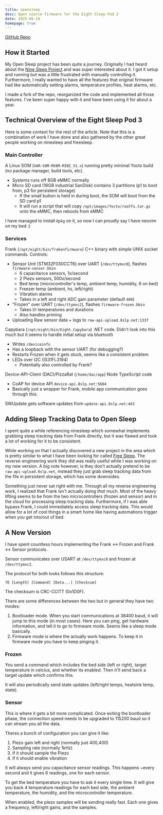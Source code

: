 ```yaml
---
title: opensleep
desc: Open source firmware for the Eight Sleep Pod 3
date: 2025-06-10
homepage: true
---
```


[GitHub Repo](https://github.com/liamsnow/opensleep)

## How it Started
My Open Sleep project has been quite a journey.
Originally I had heard about the [Nine Sleep Project](https://github.com/bobobo1618/ninesleep)
and was super interested about it.
I got it setup and running but was a little frustrated with manually controlling it.
Furthermore, I really wanted to have all the features that original firmware had like
automatically setting alarms, temperature profiles, heat alarms, etc. 

I made a fork of the repo, reorganized the code and implemented all those features.
I've been super happy with it and have been using it for about a year.

## Technical Overview of the Eight Sleep Pod 3
Here is some context for the rest of the article. Note that this is a combination of work I have done and also gathered by the other great people working on ninesleep and freesleep.

### Main Controller
A Linux SOM (`VAR-SOM-MX8M-MINI_V1.x`) running pretty minimal Yocto build (no package manager, build tools, etc).
 - Systems runs off 8GB eMMC normally
 - Micro SD card (16GB industrial SanDisk) contains 3 partitions (p1 to boot from, p3 for persistent storage)
    - If the small button is held in during boot, the SOM will boot from the SD card p1
    - It will run a script that will copy `/opt/images/Yocto/rootfs.tar.gz` onto the eMMC, then reboots from eMMC

I have managed to install `Opkg` on it, so now I can proudly say I have neovim on my bed :) 

### Services
Frank (`/opt/eight/bin/frakenfirmware`) C++ binary with simple UNIX socket commands. Controls:
 - Sensor Unit (STM32F030CCT6) over UART (`/dev/ttymxc0`), flashes `firmware-sensor.bbin`
    - 6 capacitance sensors, 1x/second
    - 2 Piezo sensors, 500x/second
    - Bed temp (microcontroller's temp, ambient temp, humidity, 6 on bed)
    - Freezer temp (ambient, hs, left/right)
    - Vibration alarms
    - Takes in a left and right ADC gain parameter (default `400`)
 - "Frozen" over UART (`/dev/ttymxc2`), flashes `firmware-frozen.bbin`
    - Takes l/r temperatures and durations
    - Also handles priming
 - Uploading Raw sensor data + logs to `raw-api-upload.8slp.net:1337`

Capybara (`/opt/eight/bin/Eight.Capybara`) .NET code. Didn't look into this much but it seems to handle initial setup via bluetooth
 - Writes `/deviceinfo`
 - Has a loopback with the sensor UART (for debugging?)
 - Restarts Frozen when it gets stuck, seems like a consistent problem
 - LEDs over I2C (IS31FL3194)
   - Potentially also controlled by Frank?

Device-API-Client (DAC)/PizzaRat (`/home/dac/app`) Node TypeScript code
 - CoAP for device API `device-api.8slp.net:5684`
 - Basically just a wrapper for Frank, mobile app communication goes through this.

SWUpdate gets software updates from `update-api.8slp.net:443`

## Adding Sleep Tracking Data to Open Sleep
I spent quite a while referencing ninesleep which somewhat implements grabbing
sleep tracking data from Frank directly, but it was flawed and took a lot of working
for it to be consistent.

While working on that I actually discovered a new project in the area which
is pretty similar to what I have been looking for called
[Free Sleep](https://github.com/throwaway31265/free-sleep).
The reverse-engineering work they did was really useful while I was working
on my new version. A big note however, is they don't actually pretend
to be `raw-api-upload.8slp.net`, instead they just grab sleep tracking
data from the file in persistent storage, which has some downsides.

Something just never sat right with me. Through all my reverse engineering
work, I realized that Frank isn't actually doing _that_ much. Most of the heavy
lifting seems to be from the two microcontrollers (frozen and sensor) and
in the cloud for processing sleep tracking data. Furthermore, if I was able
bypass Frank, I could immediately access sleep tracking data. This
would allow for a lot of cool things in a smart home like having automations
trigger when you get into/out of bed.

## A New Version
I have spent countless hours implementing the Frank <-> Frozen and Frank <-> Sensor protocols.

Sensor communicates over USART at `/dev/ttymxc0` and frozen at `/dev/ttymxc2`.

The protocol for both looks follows this structure:

```
7E [Length] [Command] [Data...] [Checksum]
```

The checksum is CRC-CCITT (0x1D0F).

There are some differences between the two but in general they have two modes:
 1. Bootloader mode. When you start communications at 38400 baud, it will jump
to this mode (in most cases). Here you can ping, get hardware information,
and tell it to go to firmware mode. Seems like a sleep mode basically.
 2. Firmware mode is where the actually work happens. To keep it in firmware mode
you have to keep pinging it.

### Frozen
You send a command which includes the bed side (left or right), target temperature
in celcius, and whether its enabled. Then it'll send back a target update which confirms this.

It will also periodically send state updates (left/right temps, heatsink temp, state).

### Sensor
This is where it gets a bit more complicated. Once exiting the bootloader phase,
the connection speed needs to be upgraded to 115200 baud so it can stream you all the data.

Theres a bunch of configuration you can give it like:
 1. Piezo gain left and right (normally just 400,400)
 2. Sampling rate (normally 1kHz)
 3. If it should sample the Piezo
 4. If it should enable vibration

It will always send you capacitance sensor readings. This happens ~every second
and it gives 6 readings, one for each sensor.

To get the bed temperature you have to ask it every single time. It will give you
back 4 temperature readings for each bed side, the ambient temperature, the humidity,
and the microcontroller temperature.

When enabled, the piezo samples will be sending really fast. Each one gives a frequency,
left/right gains, and the samples.



